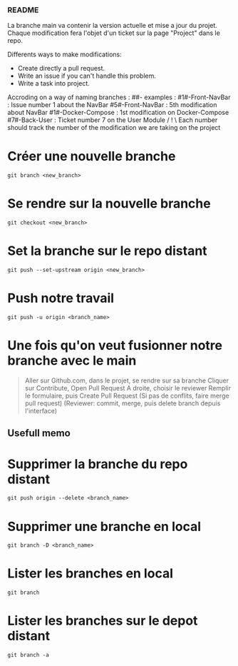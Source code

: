 ### README

La branche main va contenir la version actuelle et mise a jour du projet.
Chaque modification fera l'objet d'un ticket sur la page "Project" dans le repo.

Differents ways to make modifications:
- Create directly a pull request.
- Write an issue if you can't handle this problem.
- Write a task into project.

Accroding on a way of naming branches :
#<number>#-<functionnality>
examples :
#1#-Front-NavBar : Issue number 1 about the NavBar
#5#-Front-NavBar : 5th modification about NavBar
#1#-Docker-Compose : 1st modification on Docker-Compose
#7#-Back-User : Ticket number 7 on the User Module
/ ! \ Each number should track the number of the modification we are taking on the project

# Créer une nouvelle branche
`git branch <new_branch>`

# Se rendre sur la nouvelle branche
`git checkout <new_branch>`

# Set la branche sur le repo distant
`git push --set-upstream origin <new_branch>`

# Push notre travail
`git push -u origin <branch_name>`

# Une fois qu'on veut fusionner notre branche avec le main
> Aller sur Github.com, dans le projet, se rendre sur sa branche
> Cliquer sur Contribute, Open Pull Request
> A droite, choisir le reviewer
> Remplir le formulaire, puis Create Pull Request
(Si pas de conflits, faire merge pull request)
(Reviewer: commit, merge, puis delete branch depuis l'interface)

## Usefull memo

# Supprimer la branche du repo distant
`git push origin --delete <branch_name>`

# Supprimer une branche en local
`git branch -D <branch_name>`

# Lister les branches en local
`git branch`

# Lister les branches sur le depot distant
`git branch -a`